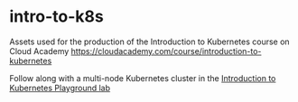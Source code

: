 # intro-to-k8s

Assets used for the production of the Introduction to Kubernetes course on Cloud Academy
<a target="_blank" href="https://cloudacademy.com/course/introduction-to-kubernetes/">https://cloudacademy.com/course/introduction-to-kubernetes</a>

Follow along with a multi-node Kubernetes cluster in the [Introduction to Kubernetes Playground lab](https://cloudacademy.com/lab/introduction-kubernetes-playground/)
